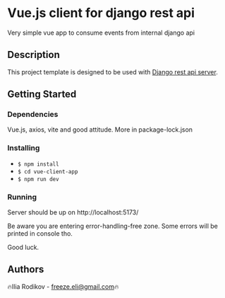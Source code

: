 # Vue.js client for django rest api

Very simple vue app to consume events from internal django api

## Description

This project template is designed to be used with [Django rest api server](https://github.com/freezerain/vue-django-client).

## Getting Started

### Dependencies

Vue.js, axios, vite and good attitude. More in package-lock.json

### Installing

* ```$ npm install```
* ```$ cd vue-client-app```
* ```$ npm run dev```

### Running

Server should be up on http://localhost:5173/

Be aware you are entering error-handling-free zone. Some errors will be printed in console tho.

Good luck.

## Authors

🔥Ilia Rodikov - freeze.eli@gmail.com🔥
